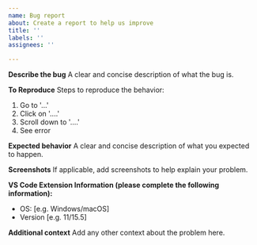 ```yaml
---
name: Bug report
about: Create a report to help us improve
title: ''
labels: ''
assignees: ''

---
```


**Describe the bug**
A clear and concise description of what the bug is.

**To Reproduce**
Steps to reproduce the behavior:
1. Go to '...'
2. Click on '....'
3. Scroll down to '....'
4. See error

**Expected behavior**
A clear and concise description of what you expected to happen.

**Screenshots**
If applicable, add screenshots to help explain your problem.

**VS Code Extension Information (please complete the following information):**
 - OS: [e.g. Windows/macOS]
 - Version [e.g. 11/15.5]

**Additional context**
Add any other context about the problem here.